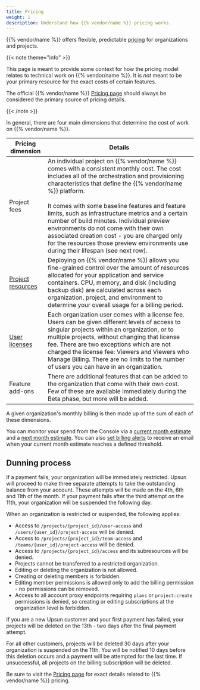 ```yaml
---
title: Pricing
weight: 1
description: Understand how {{% vendor/name %}} pricing works.
---
```


{{% vendor/name %}} offers flexible, predictable [pricing](https://upsun.com/pricing/) for organizations and projects.

{{< note theme="info" >}}

This page is meant to provide some context for how the pricing model relates to technical work on {{% vendor/name %}}.
It is _not_ meant to be your primary resource for the exact costs of certain features.

The official {{% vendor/name %}} [Pricing page](https://upsun.com/pricing/) should always be considered the primary source of pricing details.

{{< /note >}}

In general, there are four main dimensions that determine the cost of work on {{% vendor/name %}}.

|  Pricing dimension  |  Details  |
|---|---|
|  Project fees |  An individual project on {{% vendor/name %}} comes with a consistent monthly cost. The cost includes all of the orchestration and provisioning characteristics that define the {{% vendor/name %}} platform.<br/><br/>It comes with some baseline features and feature limits, such as infrastructure metrics and a certain number of build minutes. Individual preview environments do not come with their own associated creation cost - you are charged only for the resources those preview environments use during their lifespan (see next row).  |
|  [Project resources](/manage-resources.md) | Deploying on {{% vendor/name %}} allows you fine-grained control over the amount of resources allocated for your application and service containers. CPU, memory, and disk (including backup disk) are calculated across each organization, project, and environment to determine your overall usage for a billing period.   |
|  [User licenses](/administration/users.md) | Each organization user comes with a license fee. Users can be given different levels of access to singular projects within an organization, or to multiple projects, without changing that license fee. There are two exceptions which are not charged the license fee: Viewers and Viewers who Manage Billing. There are no limits to the number of users you can have in an organization.|
|  Feature add-ons |  There are additional features that can be added to the organization that come with their own cost. Few of these are available immediately during the Beta phase, but more will be added.  |

A given organization's monthly billing is then made up of the sum of each of these dimensions. 

You can monitor your spend from the Console via a [current month estimate](/administration/billing/monitor-billing.html#current-month-estimate) and a [next month estimate](/administration/billing/monitor-billing.html#next-month-estimate).
You can also [set billing alerts](/administration/billing/monitor-billing.html#manage-billing-alerts) to receive an email when your current month estimate reaches a defined threshold.

## Dunning process

If a payment fails, your organization will be immediately restricted. Upsun will proceed to make three separate attempts to take the outstanding balance from your account. These attempts will be made on the 4th, 6th and 11th of the month. If your payment fails after the third attempt on the 11th, your organization will be suspended the following day.

When an organization is restricted or suspended, the following applies:

- Access to `/projects/{project_id}/user-access` and `/users/{user_id}/project-access` will be denied.  
- Access to `/projects/{project_id}/team-access` and `/teams/{user_id}/project-access` will be denied.  
- Access to `/projects/{project_id}/access` and its subresources will be denied.  
- Projects cannot be transferred to a restricted organization.  
- Editing or deleting the organization is not allowed.  
- Creating or deleting members is forbidden.  
- Editing member permissions is allowed only to add the billing permission - no permissions can be removed.  
- Access to all account proxy endpoints requiring `plans` or `project:create` permissions is denied, so creating or editing subscriptions at the organization level is forbidden.

If you are a new Upsun customer and your first payment has failed, your projects will be deleted on the 13th - two days after the final payment attempt.

For all other customers, projects will be deleted 30 days after your organization is suspended on the 11th. You will be notified 10 days before this deletion occurs and a payment will be attempted for the last time. If unsuccessful, all projects on the billing subscription will be deleted.

Be sure to visit the [Pricing page](https://upsun.com/pricing/) for exact details related to {{% vendor/name %}} pricing.
